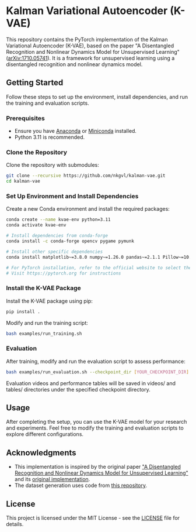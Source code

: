 # Kalman Variational Autoencoder (K-VAE)

This repository contains the PyTorch implementation of the Kalman Variational Autoencoder (K-VAE), based on the paper "A Disentangled Recognition and Nonlinear Dynamics Model for Unsupervised Learning" ([arXiv:1710.05741](https://arxiv.org/abs/1710.05741)). It is a framework for unsupervised learning using a disentangled recognition and nonlinear dynamics model.

## Getting Started

Follow these steps to set up the environment, install dependencies, and run the training and evaluation scripts.

### Prerequisites

- Ensure you have [Anaconda](https://www.anaconda.com/products/distribution) or [Miniconda](https://docs.conda.io/en/latest/miniconda.html) installed.
- Python 3.11 is recommended.

### Clone the Repository

Clone the repository with submodules:

```bash
git clone --recursive https://github.com/nkgvl/kalman-vae.git
cd kalman-vae
```

### Set Up Environment and Install Dependencies

Create a new Conda environment and install the required packages:

```bash
conda create --name kvae-env python=3.11
conda activate kvae-env

# Install dependencies from conda-forge
conda install -c conda-forge opencv pygame pymunk

# Install other specific dependencies
conda install matplotlib~=3.8.0 numpy~=1.26.0 pandas~=2.1.1 Pillow~=10.0.1 tqdm~=4.65.0 wandb~=0.15.12

# For PyTorch installation, refer to the official website to select the appropriate version and CUDA support
# Visit https://pytorch.org for instructions
```

### Install the K-VAE Package

Install the K-VAE package using pip:

```bash
pip install .
```

Modify and run the training script:

```bash
bash examples/run_training.sh
```

### Evaluation
After training, modify and run the evaluation script to assess performance:

```bash
bash examples/run_evaluation.sh --checkpoint_dir [YOUR_CHECKPOINT_DIR] --epoch [EPOCH_NUMBER]
```

Evaluation videos and performance tables will be saved in videos/ and tables/ directories under the specified checkpoint directory.

## Usage

After completing the setup, you can use the K-VAE model for your research and experiments. Feel free to modify the training and evaluation scripts to explore different configurations.

## Acknowledgments

- This implementation is inspired by the original paper ["A Disentangled Recognition and Nonlinear Dynamics Model for Unsupervised Learning"](https://arxiv.org/abs/1710.05741) and its [original implementation](https://github.com/simonkamronn/kvae).
- The dataset generation uses code from [this repository](https://github.com/charlio23/bouncing-ball).

## License

This project is licensed under the MIT License - see the [LICENSE](LICENSE) file for details.
